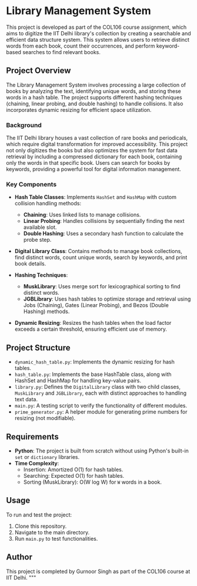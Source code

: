 # Library Management System

This project is developed as part of the COL106 course assignment, which aims to digitize the IIT Delhi library's collection by creating a searchable and efficient data structure system. This system allows users to retrieve distinct words from each book, count their occurrences, and perform keyword-based searches to find relevant books.

## Project Overview

The Library Management System involves processing a large collection of books by analyzing the text, identifying unique words, and storing these words in a hash table. The project supports different hashing techniques (chaining, linear probing, and double hashing) to handle collisions. It also incorporates dynamic resizing for efficient space utilization.

### Background

The IIT Delhi library houses a vast collection of rare books and periodicals, which require digital transformation for improved accessibility. This project not only digitizes the books but also optimizes the system for fast data retrieval by including a compressed dictionary for each book, containing only the words in that specific book. Users can search for books by keywords, providing a powerful tool for digital information management.

### Key Components

- **Hash Table Classes**: Implements `HashSet` and `HashMap` with custom collision handling methods:
  - **Chaining**: Uses linked lists to manage collisions.
  - **Linear Probing**: Handles collisions by sequentially finding the next available slot.
  - **Double Hashing**: Uses a secondary hash function to calculate the probe step.

- **Digital Library Class**: Contains methods to manage book collections, find distinct words, count unique words, search by keywords, and print book details.

- **Hashing Techniques**:
  - **MuskLibrary**: Uses merge sort for lexicographical sorting to find distinct words.
  - **JGBLibrary**: Uses hash tables to optimize storage and retrieval using Jobs (Chaining), Gates (Linear Probing), and Bezos (Double Hashing) methods.

- **Dynamic Resizing**: Resizes the hash tables when the load factor exceeds a certain threshold, ensuring efficient use of memory.

## Project Structure

- `dynamic_hash_table.py`: Implements the dynamic resizing for hash tables.
- `hash_table.py`: Implements the base HashTable class, along with HashSet and HashMap for handling key-value pairs.
- `library.py`: Defines the `DigitalLibrary` class with two child classes, `MuskLibrary` and `JGBLibrary`, each with distinct approaches to handling text data.
- `main.py`: A testing script to verify the functionality of different modules.
- `prime_generator.py`: A helper module for generating prime numbers for resizing (not modifiable).

## Requirements

- **Python**: The project is built from scratch without using Python's built-in `set` or `dictionary` libraries. 
- **Time Complexity**:
  - Insertion: Amortized O(1) for hash tables.
  - Searching: Expected O(1) for hash tables.
  - Sorting (MuskLibrary): O(W log W) for `W` words in a book.

## Usage

To run and test the project:
1. Clone this repository.
2. Navigate to the main directory.
3. Run `main.py` to test functionalities.

## Author

This project is completed by Gurnoor Singh as part of the COL106 course at IIT Delhi.
"""

